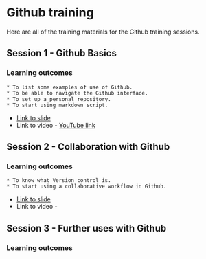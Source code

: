 # Github training

Here are all of the training materials for the Github training sessions.

## Session 1 - Github Basics
### Learning outcomes
    * To list some examples of use of Github.
    * To be able to navigate the Github interface.
    * To set up a personal repository.
    * To start using markdown script. 

* [Link to slide](https://github.com/open-phytoliths/ICOPS-training-2022/blob/main/Github/2022-02-11_Session-1-GitHub-Basic-Intro.pdf) 
* Link to video - [YouTube link](https://www.youtube.com/watch?v=uVsYTv4CG14)


## Session 2 - Collaboration with Github
### Learning outcomes
    * To know what Version control is.
    * To start using a collaborative workflow in Github.

* [Link to slide](https://github.com/open-phytoliths/ICOPS-training-2022/blob/main/Github/2022-03-25_Session-2-Collaboration-with-GitHub.pdf) 
* Link to video - 

## Session 3 - Further uses with Github
### Learning outcomes


